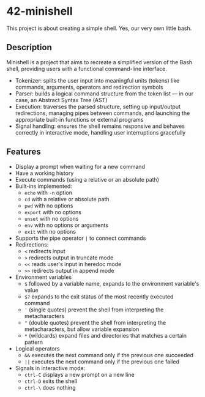 # 42-minishell
This project is about creating a simple shell. Yes, our very own little bash.

## Description
Minishell is a project that aims to recreate a simplified version of the Bash shell, providing users with a functional command-line interface.
*  Tokenizer: splits the user input into meaningful units (tokens) like commands, arguments, operators and redirection symbols 
*  Parser: builds a logical command structure from the token list — in our case, an Abstract Syntax Tree (AST)
*  Execution: traverses the parsed structure, setting up input/output redirections, managing pipes between commands, and launching the appropriate built-in functions or external programs
*  Signal handling: ensures the shell remains responsive and behaves correctly in interactive mode, handling user interruptions gracefully

## Features
*  Display a prompt when waiting for a new command
*  Have a working history
*  Execute commands (using a relative or an absolute path)
*  Built-ins implemented:
    * `echo` with `-n` option
    * `cd` with a relative or absolute path
    * `pwd` with no options
    * `export` with no options
    * `unset` with no options
    * `env` with no options or arguments
    * `exit` with no options
*  Supports the pipe operator `|` to connect commands
*  Redirections:
    *  `<` redirects input
    *  `>` redirects output in truncate mode
    *  `<<` reads user's input in heredoc mode
    *  `>>` redirects output in append mode
*  Environment variables
    *  `$` followed by a variable name, expands to the environment variable's value
    *  `$?` expands to the exit status of the most recently executed command
    *  `'` (single quotes) prevent the shell from interpreting the metacharacters 
    *  `"` (double quotes) prevent the shell from interpreting the metacharacters, but allow variable expansion
    *  `*` (wildcards) expand files and directories that matches a certain pattern
*  Logical operators
    *  `&&` executes the next command only if the previous one succeeded
    *  `||` executes the next command only if the previous one failed
*  Signals in interactive mode:
    * `ctrl-C` displays a new prompt on a new line
    * `ctrl-D` exits the shell
    * `ctrl-\` does nothing
  
